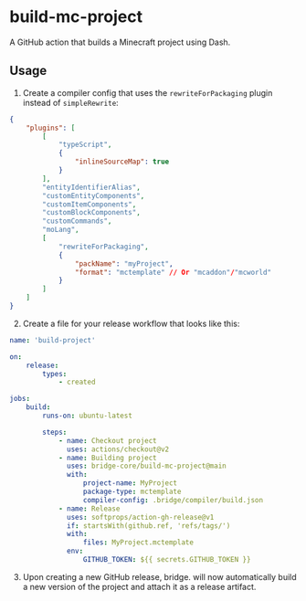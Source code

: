 # build-mc-project
A GitHub action that builds a Minecraft project using Dash.

## Usage
1. Create a compiler config that uses the `rewriteForPackaging` plugin instead of `simpleRewrite`:

```json
{
	"plugins": [
		[
			"typeScript",
			{
				"inlineSourceMap": true
			}
		],
		"entityIdentifierAlias",
		"customEntityComponents",
		"customItemComponents",
		"customBlockComponents",
		"customCommands",
		"moLang",
		[
			"rewriteForPackaging",
			{
				"packName": "myProject",
				"format": "mctemplate" // Or "mcaddon"/"mcworld"
			}
		]
	]
}
```

2. Create a file for your release workflow that looks like this:

```yml
name: 'build-project'

on:
    release:
        types:
            - created

jobs:
    build:
        runs-on: ubuntu-latest

        steps:
            - name: Checkout project
              uses: actions/checkout@v2
            - name: Building project
              uses: bridge-core/build-mc-project@main
              with:
                  project-name: MyProject
                  package-type: mctemplate
                  compiler-config: .bridge/compiler/build.json
            - name: Release
              uses: softprops/action-gh-release@v1
              if: startsWith(github.ref, 'refs/tags/')
              with:
                  files: MyProject.mctemplate
              env:
                  GITHUB_TOKEN: ${{ secrets.GITHUB_TOKEN }}
```

3. Upon creating a new GitHub release, bridge. will now automatically build a new version of the project and attach it as a release artifact.
